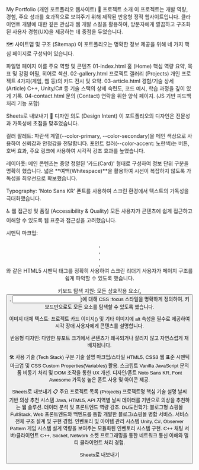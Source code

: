 My Portfolio (개인 포트폴리오 웹사이트)
🚀 프로젝트 소개
이 프로젝트는 개발 역량, 경험, 주요 성과를 효과적으로 보여주기 위해 제작된 반응형 정적 웹사이트입니다. 클라이언트 개발에 대한 깊은 관심과 웹 개발 스킬을 활용하여, 방문자에게 깔끔하고 구조화된 사용자 경험(UX)을 제공하는 데 중점을 두었습니다.

🗺️ 사이트맵 및 구조 (Sitemap)
이 포트폴리오는 명확한 정보 제공을 위해 네 가지 핵심 페이지로 구성되어 있습니다.

파일명	페이지 이름	주요 역할 및 콘텐츠
01-index.html	홈 (Home)	핵심 역량 요약, 목표 및 강점 어필, 히어로 섹션.
02-gallery.html	프로젝트 갤러리 (Projects)	개인 프로젝트 4가지(게임, 웹 등)의 카드 전시 및 요약.
03-article.html	경험/기술 상세 (Article)	C++, Unity/C# 등 기술 스택의 상세 숙련도, 코드 예시, 학습 과정을 깊이 있게 기록.
04-contact.html	문의 (Contact)	연락을 위한 양식 페이지. (JS 기반 피드백 처리 기능 포함)

Sheets로 내보내기
🎨 디자인 의도 (Design Intent)
이 포트폴리오의 디자인은 전문성과 가독성에 초점을 맞추었습니다.

컬러 팔레트: 파란색 계열(--color-primary, --color-secondary)을 메인 색상으로 사용하여 신뢰감과 안정감을 전달합니다. 포인트 컬러(--color-accent: 노란색)는 버튼, 호버 효과, 주요 링크에 사용하여 시각적 강조 효과를 높였습니다.

레이아웃: 메인 콘텐츠는 중앙 정렬된 '카드(Card)' 형태로 구성하여 정보 단위 구분을 명확히 했습니다. 넓은 **여백(Whitespace)**을 활용하여 시선이 복잡하지 않도록 가독성을 최우선으로 확보했습니다.

Typography: 'Noto Sans KR' 폰트를 사용하여 스크린 환경에서 텍스트의 가독성을 극대화했습니다.

♿ 웹 접근성 및 품질 (Accessibility & Quality)
모든 사용자가 콘텐츠에 쉽게 접근하고 이해할 수 있도록 웹 표준과 접근성을 고려했습니다.

시맨틱 마크업: <header>, <nav>, <main>, <article>, <footer>와 같은 HTML5 시맨틱 태그를 정확히 사용하여 스크린 리더기 사용자가 페이지 구조를 쉽게 파악할 수 있도록 했습니다.

키보드 탐색 지원: 모든 상호작용 요소(<a>, <button>, <input>)에 대해 CSS :focus 스타일을 명확하게 정의하여, 키보드만으로도 모든 요소를 탐색할 수 있도록 했습니다.

이미지 대체 텍스트: 프로젝트 카드 이미지(<img>) 및 기타 이미지에 alt 속성을 필수로 제공하여 시각 장애 사용자에게 콘텐츠를 설명합니다.

반응형 디자인: 다양한 뷰포트 크기에서 콘텐츠가 왜곡되거나 잘리지 않고 자연스럽게 재배치됩니다.

🛠️ 사용 기술 (Tech Stack)
구분	기술	설명
마크업/스타일	HTML5, CSS3	웹 표준 시맨틱 마크업 및 CSS Custom Properties(Variables) 활용.
스크립트	Vanilla JavaScript	문의 폼 비동기 처리 및 DOM 조작을 통한 UX 개선.
디자인/폰트	Noto Sans KR, Font Awesome	가독성 높은 폰트 사용 및 아이콘 제공.

Sheets로 내보내기
📋 주요 프로젝트 목록 (Projects)
프로젝트명	핵심 기술	설명
날씨 기반 의상 추천 시스템	Java, HTML5, API	지역별 날씨 데이터를 기반으로 의상을 추천하는 웹 솔루션. 데이터 분석 및 프론트엔드 역량 강조.
DU도전학기: 블로그형 쇼핑몰	FullStack, Web	프론트엔드와 백엔드를 통합 개발한 블로그/쇼핑몰 병합 서비스. 서비스 전체 구조 설계 및 구현 경험.
인벤토리 및 아이템 관리 시스템	Unity, C#, Observer Pattern	게임 시스템 설계 역량을 보여주는 모듈화된 인벤토리 시스템 구현.
C++ 채팅 서버/클라이언트	C++, Socket, Network	소켓 프로그래밍을 통한 네트워크 통신 이해와 멀티 클라이언트 처리 경험.

Sheets로 내보내기

